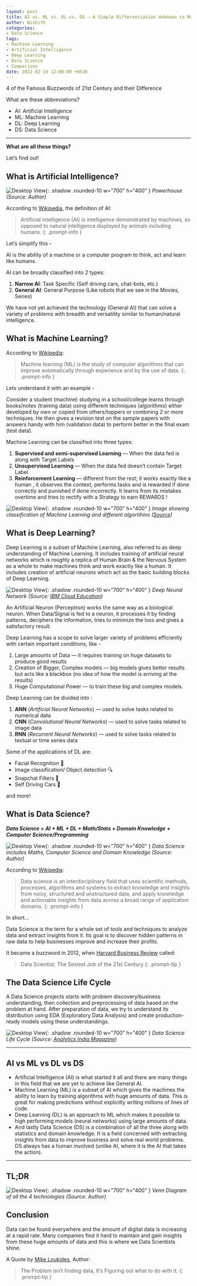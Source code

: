 ```yaml
---
layout: post
title: AI vs. ML vs. DL vs. DS — A Simple Differentiation Unknown to Many
author: Nishith
categories: 
- Data Science
tags: 
- Machine Learning
- Artificial Intelligence
- Deep Learning
- Data Science
- Comparison
date: 2022-02-19 12:00:00 +0530
---
```


4 of the Famous Buzzwords of 21st Century and their Difference

What are these abbreviations?

- AI: Artificial Intelligence
- ML: Machine Learning
- DL: Deep Learning
- DS: Data Science

---

**What are all these things?**

Let’s find out!

## What is Artificial Intelligence?

![Desktop View](/assets/img/brain.jpg){: .shadow .rounded-10 w="700" h="400" }
*Powerhouse (Source: Author)*

According to [Wikipedia](https://en.wikipedia.org/wiki/Artificial_intelligence), the definition of AI:

> Artificial intelligence (AI) is intelligence demonstrated by machines, as opposed to natural intelligence displayed by animals including humans.
{: .prompt-info }

Let’s simplify this -

AI is the ability of a machine or a computer program to think, act and learn like humans.

AI can be broadly classified into 2 types:

  1. **Narrow AI**: Task Specific (Self driving cars, chat-bots, etc.)
  2. **General AI**: General Purpose (Like robots that we see in the Movies, Series)

We have not yet achieved the technology (General AI) that can solve a variety of problems with breadth and versatility similar to human/natural intelligence.

## What is Machine Learning?

According to [Wikipedia](https://en.wikipedia.org/wiki/Machine_learning):

> Machine learning (ML) is the study of computer algorithms that can improve automatically through experience and by the use of data.
{: .prompt-info }

Lets understand it with an example -

Consider a student (machine) studying in a school/college learns through books/notes (training data) using different techniques (algorithms) either developed by own or copied from others/toppers or combining 2 or more techniques. He then gives a revision test on the sample papers with answers handy with him (validation data) to perform better in the final exam (test data).

Machine Learning can be classified into three types:

  1. **Supervised and semi-supervised Learning** — When the data fed is along with Target Labels
  2. **Unsupervised Learning** — When the data fed doesn’t contain Target Label
  3. **Reinforcement Learning** — different from the rest; it works exactly like a human , it observes the context, performs tasks and is rewarded if done correctly and punished if done incorrectly. It learns from its mistakes overtime and tries to rectify with a Strategy to earn REWARDS !

![Desktop View](/assets/img/machine-learning.png){: .shadow .rounded-10 w="700" h="400" }
*Image showing classification of Machine Learning and different algortihms ([Source](https://wordstream-files-prod.s3.amazonaws.com/s3fs-public/machine-learning.png))*


## What is Deep Learning?

Deep Learning is a subset of Machine Learning, also referred to as deep understanding of Machine Learning. It includes training of artificial neural networks which is roughly a replica of Human Brain & the Nervous System as a whole to make machines think and work exactly like a human. It includes creation of artificial neurons which act as the basic building blocks of Deep Learning.

![Desktop View](/assets/img/dnn.png){: .shadow .rounded-10 w="700" h="400" }
*Deep Neural Network (Source: [IBM Cloud Education](https://www.ibm.com/cloud/learn/neural-networks))*

An Artificial Neuron (Perceptron) works the same way as a biological neuron. When Data/Signal is fed to a neuron, it processes it by finding patterns, deciphers the information, tries to minimize the loss and gives a satisfactory result.

Deep Learning has a scope to solve larger variety of problems efficiently with certain important conditions, like -

  1. Large amounts of Data — it requires training on huge datasets to produce good results
  2. Creation of Bigger, Complex models — big models gives better results but acts like a blackbox (no idea of how the model is arriving at the results)
  3. Huge Computational Power — to train these big and complex models.

Deep Learning can be divided into :

  1. **ANN** (*Artificial Neural Networks*) — used to solve tasks related to numerical data
  2. **CNN** (*Convolutional Neural Networks*) — used to solve tasks related to image data
  3. **RNN** (*Recurrent Neural Networks*) — used to solve tasks related to textual or time series data

Some of the applications of DL are:

  - Facial Recognition 🧐
  - Image classification/ Object detection 🔍
  - Snapchat Filters 👻
  - Self Driving Cars 🚗

and more!


## What is Data Science?

***Data Science = AI + ML + DL + Math/Stats + Domain Knowledge + Computer Science/Programming***

![Desktop View](/assets/img/dsvenn.png){: .shadow .rounded-10 w="700" h="400" }
*Data Science includes Maths, Computer Science and Domain Knowledge (Source: Author)*


According to [Wikipedia](https://en.wikipedia.org/wiki/Data_science):

> Data science is an interdisciplinary field that uses scientific methods, processes, algorithms and systems to extract knowledge and insights from noisy, structured and unstructured data, and apply knowledge and actionable insights from data across a broad range of application domains.
{: .prompt-info }

In short…

Data Science is the term for a whole set of tools and techniques to analyze data and extract insights from it. Its goal is to discover hidden patterns in raw data to help businesses improve and increase their profits.

It became a buzzword in 2012, when [Harvard Business Review](https://www.hbs.edu/faculty/Pages/item.aspx?num=43110) called:

> Data Scientist: The Sexiest Job of the 21st Century
{: .prompt-tip }

## The Data Science Life Cycle

A Data Science projects starts with problem discovery/business understanding, then collection and preprocessing of data based on the problem at hand. After preparation of data, we try to understand its distribution using EDA (Exploratory Data Analysis) and create production-ready models using these understandings.

![Desktop View](/assets/img/dslc.png){: .shadow .rounded-10 w="700" h="400" }
*Data Science Life Cycle (Source: [Analytics India Magazine](https://analyticsindiamag.com/a-complete-tour-of-data-science-project-life-cycle/))*

---

## AI vs ML vs DL vs DS

- Artificial Intelligence (AI) is what started it all and there are many things in this field that we are yet to achieve like General AI.
- Machine Learning (ML) is a subset of AI which gives the machines the ability to learn by training algorithms with huge amounts of data. This is great for making predictions without explicitly writing millions of lines of code.
- Deep Learning (DL) is an approach to ML which makes it possible to high performing models (neural networks) using large amounts of data.
- And lastly Data Science (DS) is a combination of all the three along with statistics and domain knowledge. It is a field concerned with extracting insights from data to improve business and solve real world problems. DS always has a human involved (unlike AI, where it is the AI that takes the action).

---

## TL;DR

![Desktop View](/assets/img/venn.png){: .shadow .rounded-10 w="700" h="400" }
*Venn Diagram of all the 4 technologies (Source: Author)*

## Conclusion

Data can be found everywhere and the amount of digital data is increasing at a rapid rate. Many companies find it hard to maintain and gain insights from these huge amounts of data and this is where we Data Scientists shine.

A Quote by [Mike Loukides](https://www.oreilly.com/people/mike-loukides/), Author:

> The Problem isn’t finding data, It’s Figuring out what to do with it.
{: .prompt-tip }